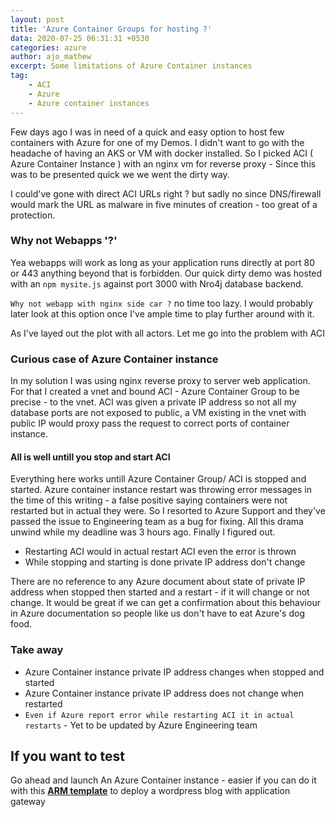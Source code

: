 ```yaml
---
layout: post
title: 'Azure Container Groups for hosting ?'
data: 2020-07-25 06:31:31 +0530
categories: azure
author: ajo_mathew
excerpt: Some limitations of Azure Container instances
tag:
    - ACI
    - Azure
    - Azure container instances
---
```


Few days ago I was in need of a quick and easy option to host few containers with Azure for one of my Demos. I didn't want to go with the headache of having an AKS or VM with docker installed. So I picked ACI ( Azure Container Instance ) with an nginx vm for reverse proxy - Since this was to be presented quick we we went the dirty way.

I could've gone with direct ACI URLs right ? but sadly no since DNS/firewall would mark the URL as malware in five minutes of creation - too great of a protection.

### Why not Webapps '?'

Yea webapps will work as long as your application runs directly at port 80 or 443 anything beyond that is forbidden. Our quick dirty demo was hosted with an `npm mysite.js` against port 3000 with Nro4j database backend.

`Why not webapp with nginx side car ?` no time too lazy. I would probably later look at this option once I've ample time to play further around with it.

As I've layed out the plot with all actors. Let me go into the problem with ACI

### Curious case of Azure Container instance

In my solution I was using nginx reverse proxy to server web application. For that I created a vnet and bound ACI - Azure Container Group to be precise - to the vnet. ACI was given a private IP address so not all my database ports are not exposed to public, a VM existing in the vnet with public IP would proxy pass the request to correct ports of container instance.

#### All is well untill you stop and start ACI

Everything here works untill Azure Container Group/ ACI is stopped and started.
Azure container instance restart was throwing error messages in the time of this writing - a false positive saying containers were not restarted but in actual they were. So I resorted to Azure Support and they've passed the issue to Engineering team as a bug for fixing. All this drama unwind while my deadline was 3 hours ago.
Finally I figured out.

- Restarting ACI would in actual restart ACI even the error is thrown
- While stopping and starting is done private IP address don't change 

There are no reference to any Azure document  about state of private IP address when stopped then started and a restart - if it will change or not change. 
It would be great if we can get a confirmation about this behaviour in Azure documentation so people like us don't have to eat Azure's dog food.

### Take away

- Azure Container instance private IP address changes when stopped and started
- Azure Container instance private IP address does not change when restarted
- `Even if Azure report error while restarting ACI it in actual restarts` - Yet to be updated by Azure Engineering team

## If you want to test

Go ahead and launch An Azure Container instance - easier if you can do it with this [**ARM template**](https://github.com/Azure/azure-quickstart-templates/tree/master/201-aci-wordpress-vnet) to deploy a wordpress blog with application gateway
